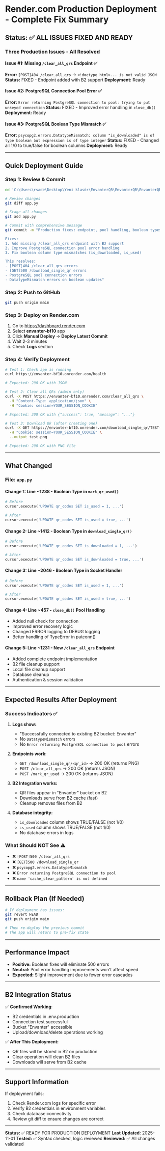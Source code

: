# Render.com Production Deployment - Complete Fix Summary

## Status: ✅ ALL ISSUES FIXED AND READY

### Three Production Issues - All Resolved

#### Issue #1: Missing `/clear_all_qrs` Endpoint ✅
**Error:** `[POST]404 /clear_all_qrs` → `<!doctype html>... is not valid JSON`
**Status:** FIXED - Endpoint added with B2 support
**Deployment:** Ready

#### Issue #2: PostgreSQL Connection Pool Error ✅
**Error:** `Error returning PostgreSQL connection to pool: trying to put unkeyed connection`
**Status:** FIXED - Improved error handling in `close_db()`
**Deployment:** Ready

#### Issue #3: PostgreSQL Boolean Type Mismatch ✅
**Error:** `psycopg2.errors.DatatypeMismatch: column "is_downloaded" is of type boolean but expression is of type integer`
**Status:** FIXED - Changed all 1/0 to true/false for boolean columns
**Deployment:** Ready

---

## Quick Deployment Guide

### Step 1: Review & Commit
```bash
cd 'C:\Users\rsade\Desktop\Yeni klasör\EnvanterQR\EnvanterQR\EnvanterQR\EnvanterQR'

# Review changes
git diff app.py

# Stage all changes
git add app.py

# Commit with comprehensive message
git commit -m "Production fixes: endpoint, pool handling, boolean types

Fixes:
1. Add missing /clear_all_qrs endpoint with B2 support
2. Improve PostgreSQL connection pool error handling
3. Fix boolean column type mismatches (is_downloaded, is_used)

This resolves:
- [POST]404 /clear_all_qrs errors
- [GET]500 /download_single_qr errors
- PostgreSQL pool connection errors
- DatatypeMismatch errors on boolean updates"
```

### Step 2: Push to GitHub
```bash
git push origin main
```

### Step 3: Deploy on Render.com
1. Go to https://dashboard.render.com
2. Select **envanter-bf10** app
3. Click **Manual Deploy** → **Deploy Latest Commit**
4. Wait 2-3 minutes
5. Check **Logs** section

### Step 4: Verify Deployment
```bash
# Test 1: Check app is running
curl https://envanter-bf10.onrender.com/health

# Expected: 200 OK with JSON

# Test 2: Clear all QRs (admin only)
curl -X POST https://envanter-bf10.onrender.com/clear_all_qrs \
  -H "Content-Type: application/json" \
  -H "Cookie: session=YOUR_SESSION_COOKIE"

# Expected: 200 OK with {"success": true, "message": "..."}

# Test 3: Download QR (after creating one)
curl -X GET https://envanter-bf10.onrender.com/download_single_qr/TEST-QR-001 \
  -H "Cookie: session=YOUR_SESSION_COOKIE" \
  --output test.png

# Expected: 200 OK with PNG file
```

---

## What Changed

### File: `app.py`

#### Change 1: Line ~1238 - Boolean Type in `mark_qr_used()`
```python
# Before
cursor.execute('UPDATE qr_codes SET is_used = 1, ...')

# After
cursor.execute('UPDATE qr_codes SET is_used = true, ...')
```

#### Change 2: Line ~1412 - Boolean Type in `download_single_qr()`
```python
# Before
cursor.execute('UPDATE qr_codes SET is_downloaded = 1, ...')

# After
cursor.execute('UPDATE qr_codes SET is_downloaded = true, ...')
```

#### Change 3: Line ~2046 - Boolean Type in Socket Handler
```python
# Before
cursor.execute('UPDATE qr_codes SET is_used = 1, ...')

# After
cursor.execute('UPDATE qr_codes SET is_used = true, ...')
```

#### Change 4: Line ~457 - `close_db()` Pool Handling
- Added null check for connection
- Improved error recovery logic
- Changed ERROR logging to DEBUG logging
- Better handling of TypeError in putconn()

#### Change 5: Line ~1231 - New `/clear_all_qrs` Endpoint
- Added complete endpoint implementation
- B2 file cleanup support
- Local file cleanup support
- Database cleanup
- Authentication & session validation

---

## Expected Results After Deployment

### Success Indicators ✅
1. **Logs show:**
   - "Successfully connected to existing B2 bucket: Envanter"
   - No `DatatypeMismatch` errors
   - No `Error returning PostgreSQL connection to pool` errors

2. **Endpoints work:**
   - `GET /download_single_qr/<qr_id>` → 200 OK (returns PNG)
   - `POST /clear_all_qrs` → 200 OK (returns JSON)
   - `POST /mark_qr_used` → 200 OK (returns JSON)

3. **B2 Integration works:**
   - QR files appear in "Envanter" bucket on B2
   - Downloads serve from B2 cache (fast)
   - Cleanup removes files from B2

4. **Database integrity:**
   - `is_downloaded` column shows TRUE/FALSE (not 1/0)
   - `is_used` column shows TRUE/FALSE (not 1/0)
   - No database errors in logs

### What Should NOT See ⚠️
- ❌ `[POST]500 /clear_all_qrs`
- ❌ `[GET]500 /download_single_qr`
- ❌ `psycopg2.errors.DatatypeMismatch`
- ❌ `Error returning PostgreSQL connection to pool`
- ❌ `name 'cache_clear_pattern' is not defined`

---

## Rollback Plan (If Needed)
```bash
# If deployment has issues:
git revert HEAD
git push origin main

# Then re-deploy the previous commit
# The app will return to pre-fix state
```

---

## Performance Impact
- **Positive:** Boolean fixes will eliminate 500 errors
- **Neutral:** Pool error handling improvements won't affect speed
- **Expected:** Slight improvement due to fewer error cascades

---

## B2 Integration Status
✅ **Confirmed Working:**
- B2 credentials in .env.production
- Connection test successful
- Bucket "Envanter" accessible
- Upload/download/delete operations working

✅ **After This Deployment:**
- QR files will be stored in B2 on production
- Clear operation will clean B2 files
- Downloads will serve from B2 cache

---

## Support Information
If deployment fails:
1. Check Render.com logs for specific error
2. Verify B2 credentials in environment variables
3. Check database connectivity
4. Review git diff to ensure changes are correct

---

**Status:** ✅ READY FOR PRODUCTION DEPLOYMENT
**Last Updated:** 2025-11-01
**Tested:** ✅ Syntax checked, logic reviewed
**Reviewed:** ✅ All changes validated
